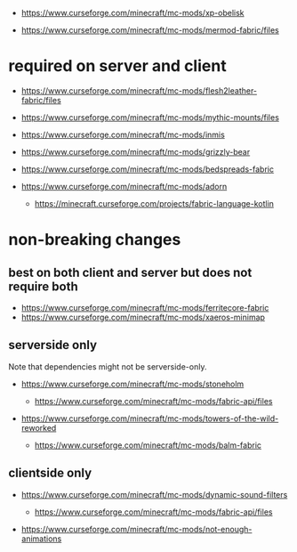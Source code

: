 


- https://www.curseforge.com/minecraft/mc-mods/xp-obelisk

- https://www.curseforge.com/minecraft/mc-mods/mermod-fabric/files

required on server and client
=============================

- https://www.curseforge.com/minecraft/mc-mods/flesh2leather-fabric/files

- https://www.curseforge.com/minecraft/mc-mods/mythic-mounts/files

- https://www.curseforge.com/minecraft/mc-mods/inmis

- https://www.curseforge.com/minecraft/mc-mods/grizzly-bear

- https://www.curseforge.com/minecraft/mc-mods/bedspreads-fabric

- https://www.curseforge.com/minecraft/mc-mods/adorn
  * https://minecraft.curseforge.com/projects/fabric-language-kotlin


non-breaking changes
====================

best on both client and server but does not require both
--------------------------------------------------------

- https://www.curseforge.com/minecraft/mc-mods/ferritecore-fabric
- https://www.curseforge.com/minecraft/mc-mods/xaeros-minimap

serverside only
---------------

Note that dependencies might not be serverside-only.

- https://www.curseforge.com/minecraft/mc-mods/stoneholm
  * https://www.curseforge.com/minecraft/mc-mods/fabric-api/files

- https://www.curseforge.com/minecraft/mc-mods/towers-of-the-wild-reworked
  * https://www.curseforge.com/minecraft/mc-mods/balm-fabric

clientside only
---------------

- https://www.curseforge.com/minecraft/mc-mods/dynamic-sound-filters
  * https://www.curseforge.com/minecraft/mc-mods/fabric-api/files

- https://www.curseforge.com/minecraft/mc-mods/not-enough-animations
